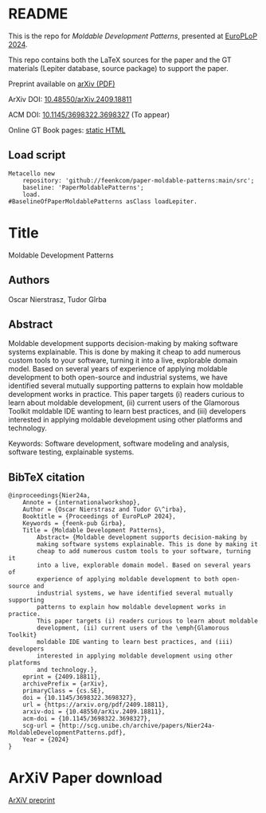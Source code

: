 # README

This is the repo for *Moldable Development Patterns*, presented at [EuroPLoP 2024](https://www.europlop.net).

This repo contains both the LaTeX sources for the paper and the GT materials (Lepiter database, source package) to  support the paper.

Preprint available on [arXiv (PDF)](https://arxiv.org/pdf/2409.18811)

ArXiv DOI: [10.48550/arXiv.2409.18811](https://doi.org/10.48550/arXiv.2409.18811)

ACM DOI: [10.1145/3698322.3698327](https://doi.org/10.1145/3698322.3698327) (To appear)

Online GT Book pages: [static HTML](https://book.gtoolkit.com/moldable-development-patterns-vuflnrgp5r5o4m1szatoo4e2)

## Load script
```
Metacello new
	repository: 'github://feenkcom/paper-moldable-patterns:main/src';
	baseline: 'PaperMoldablePatterns';
	load.
#BaselineOfPaperMoldablePatterns asClass loadLepiter.
```

# Title

Moldable Development Patterns

## Authors

Oscar Nierstrasz, Tudor Gîrba

## Abstract

Moldable development supports decision-making by making software systems explainable. This is done by making it cheap to add numerous custom tools to your software, turning it into a live, explorable domain model. Based on several years of experience of applying moldable development to both open-source and industrial systems, we have identified several mutually supporting patterns to explain how moldable development works in practice. This paper targets (i) readers curious to learn about moldable development, (ii) current users of the Glamorous Toolkit moldable IDE wanting to learn best practices, and (iii) developers interested in applying moldable development using other platforms and technology.

Keywords:
Software development, software modeling and analysis, software testing, explainable systems.

## BibTeX citation

```
@inproceedings{Nier24a,
	Annote = {internationalworkshop},
	Author = {Oscar Nierstrasz and Tudor G\^irba},
	Booktitle = {Proceedings of EuroPLoP 2024},
	Keywords = {feenk-pub Girba},
	Title = {Moldable Development Patterns},
		Abstract= {Moldable development supports decision-making by
		making software systems explainable. This is done by making it
		cheap to add numerous custom tools to your software, turning it
		into a live, explorable domain model. Based on several years of
		experience of applying moldable development to both open-source and
		industrial systems, we have identified several mutually supporting
		patterns to explain how moldable development works in practice.
		This paper targets (i) readers curious to learn about moldable
		development, (ii) current users of the \emph{Glamorous Toolkit}
		moldable IDE wanting to learn best practices, and (iii) developers
		interested in applying moldable development using other platforms
		and technology.},
	eprint = {2409.18811},
	archivePrefix = {arXiv},
	primaryClass = {cs.SE},
	doi = {10.1145/3698322.3698327},
	url = {https://arxiv.org/pdf/2409.18811},
	arxiv-doi = {10.48550/arXiv.2409.18811},
	acm-doi = {10.1145/3698322.3698327},
	scg-url = {http://scg.unibe.ch/archive/papers/Nier24a-MoldableDevelopmentPatterns.pdf},
	Year = {2024}
}
```

# ArXiV Paper download

[ArXiV preprint](https://arxiv.org/abs/2409.18811)
